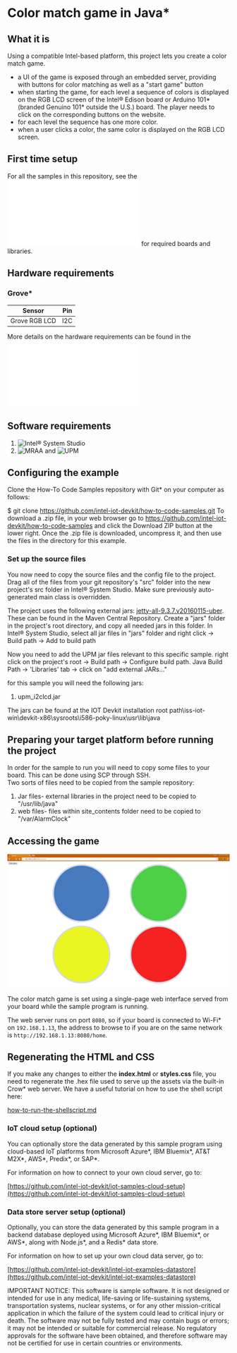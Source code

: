 # Color match game in Java*

## What it is

Using a compatible Intel-based platform, this project lets you create a color match game.<br>
- a UI of the game is exposed through an embedded server, providing with buttons for color matching as well as a "start game" button<br>
- when starting the game, for each level a sequence of colors is displayed on the RGB LCD screen of the Intel® Edison board or Arduino 101\* (branded Genuino 101\* outside the U.S.) board. The player needs to click on the corresponding buttons on the website.
- for each level the sequence has one more color.<br>
- when a user clicks a color, the same color is displayed on the RGB LCD screen.<br>

## First time setup
For all the samples in this repository, see the ![General Setup Instructions](./../../README.md#setup) for required boards and libraries.

## Hardware requirements

### Grove\* 

Sensor | Pin
--- | ---
Grove RGB LCD | I2C

More details on the hardware requirements can be found in the ![project README](./../README.md)

## Software requirements

1. ![Intel® System Studio](https://software.intel.com/en-us/creating-iot-projects-with-intel-system-studio-2018-java)
2. ![MRAA](https://github.com/intel-iot-devkit/mraa) and ![UPM](https://upm.mraa.io) 

## Configuring the example
Clone the How-To Code Samples repository with Git* on your computer as follows:

$ git clone https://github.com/intel-iot-devkit/how-to-code-samples.git
To download a .zip file, in your web browser go to https://github.com/intel-iot-devkit/how-to-code-samples and click the Download ZIP button at the lower right. Once the .zip file is downloaded, uncompress it, and then use the files in the directory for this example.

### Set up the source files
You now need to copy the source files and the config file to the project.
Drag all of the files from your git repository's "src" folder into the new project's src folder in Intel® System Studio. Make sure previously auto-generated main class is overridden.

The project uses the following external jars: [jetty-all-9.3.7.v20160115-uber](http://repo1.maven.org/maven2/org/eclipse/jetty/aggregate/jetty-all/9.3.7.v20160115/jetty-all-9.3.7.v20160115-uber.jar). These can be found in the Maven Central Repository. Create a "jars" folder in the project's root directory, and copy all needed jars in this folder.
In Intel® System Studio, select all jar files in "jars" folder and  right click -> Build path -> Add to build path

Now you need to add the UPM jar files relevant to this specific sample.
right click on the project's root -> Build path -> Configure build path. Java Build Path -> 'Libraries' tab -> click on "add external JARs..."

for this sample you will need the following jars:

1. upm_i2clcd.jar

The jars can be found at the IOT Devkit installation root path\iss-iot-win\devkit-x86\sysroots\i586-poky-linux\usr\lib\java

## Preparing your target platform before running the project

In order for the sample to run you will need to copy some files to your board. This can be done using SCP through SSH.<br>
Two sorts of files need to be copied from the sample repository:

1. Jar files- external libraries in the project need to be copied to "/usr/lib/java"
2. web files- files within site_contents folder need to be copied to "/var/AlarmClock"

## Accessing the game

![](./../../images/java/color-match-game-web.JPG)

The color match game is set using a single-page web interface served from your board while the sample program is running.

The web server runs on port `8080`, so if your board is connected to Wi-Fi* on `192.168.1.13`, the address to browse to if you are on the same network is `http://192.168.1.13:8080/home`.


## Regenerating the HTML and CSS

If you make any changes to either the **index.html** or **styles.css** file, you need to regenerate the .hex file used to serve up the assets via the built-in Crow\* web server.
We have a useful tutorial on how to use the shell script here:

[how-to-run-the-shellscript.md](./../../docs/cpp/how-to-run-the-shellscript.md)

### IoT cloud setup (optional)

You can optionally store the data generated by this sample program using cloud-based IoT platforms from Microsoft Azure\*, IBM Bluemix\*, AT&T M2X\*, AWS\*, Predix\*, or SAP\*.

For information on how to connect to your own cloud server, go to:

[https://github.com/intel-iot-devkit/iot-samples-cloud-setup](https://github.com/intel-iot-devkit/iot-samples-cloud-setup)


### Data store server setup (optional)

Optionally, you can store the data generated by this sample program in a backend database deployed using Microsoft Azure\*, IBM Bluemix\*, or AWS\*, along with Node.js\*, and a Redis\* data store.

For information on how to set up your own cloud data server, go to:

[https://github.com/intel-iot-devkit/intel-iot-examples-datastore](https://github.com/intel-iot-devkit/intel-iot-examples-datastore)

IMPORTANT NOTICE: This software is sample software. It is not designed or intended for use in any medical, life-saving or life-sustaining systems, transportation systems, nuclear systems, or for any other mission-critical application in which the failure of the system could lead to critical injury or death. The software may not be fully tested and may contain bugs or errors; it may not be intended or suitable for commercial release. No regulatory approvals for the software have been obtained, and therefore software may not be certified for use in certain countries or environments.

